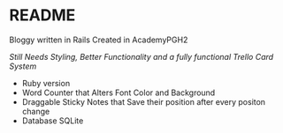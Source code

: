 # README

Bloggy written in Rails
Created in AcademyPGH2

*Still Needs Styling, Better Functionality and a fully functional Trello Card System*

* Ruby version
* Word Counter that Alters Font Color and Background
* Draggable Sticky Notes that Save their position after every positon change
* Database SQLite



